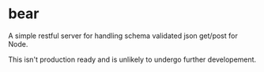 bear
====

A simple restful server for handling schema validated json get/post for Node.

This isn't production ready and is unlikely to undergo further developement.
